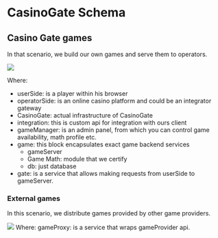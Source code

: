 # CasinoGate Schema

## Casino Gate games
In that scenario, we build our own games and serve them to operators.


[![](https://mermaid.ink/img/pako:eNp9U8GO2jAQ_RXLp60EKGwITXLopVvRC1VVOFVcZuMhcUvs1B7vdgv8e21HWbKI1ifP88x7b8b2kVdaIC_5_qCfqwYMse3DTjG_rHusDXQNcxbNRgrs4bAC0keoxFW27tAA6RsVbDr9wE5SSWI1tMgsWiu1OlVgpdJ3Wh2kQtZH7y6lPRCLoa4N1oH9Sv1y8C8RJhWhd0g-uHL8MQqsgEZ-R9k9o_XcPRtGOvF4qzmL5Dr2bJk38nm7_coqrRRWkebJDmaYFCfvbqwXokBxauEnsoaoCxRga8kM_nJo6RT72aB5Gmb_pomVP7zAPeWQHr2NDd843mpnVIuKbABl9X-yb19Wd0GRrYEaNg3x6MZer2WoXIOCepgRiB_Okp8FkVS1vYzSl_EJb9G0IIV_kscA7zg16Fvjpd8K3IM70I7v1NmngiO9eVEVL8k4nHDXCT_GBwl-JC0v93CwHu1A8fLIf_MyT2dZmt0vi3S-TO-zJJ_wF14WsyQtsmKeLxZ5lhaL_Dzhf7T2BMksf5_M0zRbJkUyXxbZIPFJSP8cXhUwhuv-I8X_FFW_R5Jg7fwXo_cRbQ?type=png)](https://mermaid.live/edit#pako:eNp9U8GO2jAQ_RXLp60EKGwITXLopVvRC1VVOFVcZuMhcUvs1B7vdgv8e21HWbKI1ifP88x7b8b2kVdaIC_5_qCfqwYMse3DTjG_rHusDXQNcxbNRgrs4bAC0keoxFW27tAA6RsVbDr9wE5SSWI1tMgsWiu1OlVgpdJ3Wh2kQtZH7y6lPRCLoa4N1oH9Sv1y8C8RJhWhd0g-uHL8MQqsgEZ-R9k9o_XcPRtGOvF4qzmL5Dr2bJk38nm7_coqrRRWkebJDmaYFCfvbqwXokBxauEnsoaoCxRga8kM_nJo6RT72aB5Gmb_pomVP7zAPeWQHr2NDd843mpnVIuKbABl9X-yb19Wd0GRrYEaNg3x6MZer2WoXIOCepgRiB_Okp8FkVS1vYzSl_EJb9G0IIV_kscA7zg16Fvjpd8K3IM70I7v1NmngiO9eVEVL8k4nHDXCT_GBwl-JC0v93CwHu1A8fLIf_MyT2dZmt0vi3S-TO-zJJ_wF14WsyQtsmKeLxZ5lhaL_Dzhf7T2BMksf5_M0zRbJkUyXxbZIPFJSP8cXhUwhuv-I8X_FFW_R5Jg7fwXo_cRbQ)

Where:
- userSide: is a player within his browser
- operatorSide: is an online casino platform and could be an integrator gateway
- CasinoGate: actual infrastructure of CasinoGate
- integration: this is custom api for integration with ours client
- gameManager: is an admin panel, from which you can control game availability, math profile etc.
- game: this block encapsulates exact game backend services
	- gameServer
	- Game Math: module that we certify
	- db: just database
- gate: is a service that allows making requests from userSide to gameServer.

### External games
In this scenario, we distribute games provided by other game providers.

[![](https://mermaid.ink/img/pako:eNp1UsFO40AM_ZWRTyCVKiSBTqMVF7qq9tDVCjihXEzGTQc1M9XMBOiW_jtO0jZRl51T_Gy_9-x4B4VVBBks1_a9WKEL4mmWG8HP1y-lw81K1J7co1bUwc1rkC4io86q7YYcBvtNh_hxdXUnPrXRQZRYkfDkvbbms0Cvjb2wZq0NiS667Hs7oOvGsnRUNvxn-n3ivzJCm0BsMnBwZvq-lZhjGFgeVB8oPbN3dNTyqZe--kQ1Z8k_zn5s-1zzyiMsGqph52mEY9kCDZa8rlYT1WvtA4uGoE3pe9FTW8_cujyEb7x-3lF-Pukw_cssHfrg6iLUbjD5w--5-JfqIAojqMhVqBVfza6BcwgrqiiHjD8VLbFehxxys-dSrIN93JoCMpahEdQbxUueaWQ3FWRLXHtGN2gg28EHZNdRMp7G8nYqYyllksZyBFvI0sk4kRMZx9c3U06lcj-Cv9YyQzSepLfTNJokcRTF8Y1MjiI_leb_ddKgNlx0194efav73LI05vZfK_X3nA?type=png)](https://mermaid.live/edit#pako:eNp1UsFO40AM_ZWRTyCVKiSBTqMVF7qq9tDVCjihXEzGTQc1M9XMBOiW_jtO0jZRl51T_Gy_9-x4B4VVBBks1_a9WKEL4mmWG8HP1y-lw81K1J7co1bUwc1rkC4io86q7YYcBvtNh_hxdXUnPrXRQZRYkfDkvbbms0Cvjb2wZq0NiS667Hs7oOvGsnRUNvxn-n3ivzJCm0BsMnBwZvq-lZhjGFgeVB8oPbN3dNTyqZe--kQ1Z8k_zn5s-1zzyiMsGqph52mEY9kCDZa8rlYT1WvtA4uGoE3pe9FTW8_cujyEb7x-3lF-Pukw_cssHfrg6iLUbjD5w--5-JfqIAojqMhVqBVfza6BcwgrqiiHjD8VLbFehxxys-dSrIN93JoCMpahEdQbxUueaWQ3FWRLXHtGN2gg28EHZNdRMp7G8nYqYyllksZyBFvI0sk4kRMZx9c3U06lcj-Cv9YyQzSepLfTNJokcRTF8Y1MjiI_leb_ddKgNlx0194efav73LI05vZfK_X3nA)
Where:
gameProxy: is a service that wraps gameProvider api.
